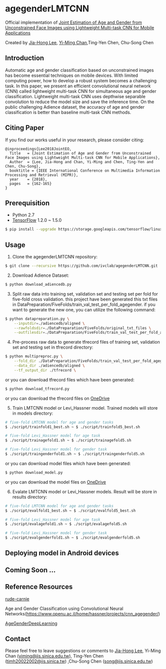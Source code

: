 # agegenderLMTCNN
Official implementation of [Joint Estimation of Age and Gender from Unconstrained Face Images using Lightweight Multi-task CNN for Mobile Applications](https://arxiv.org/abs/1806.02023)

Created by [Jia-Hong Lee](https://github.com/Jia-HongHenryLee), [Yi-Ming Chan](https://github.com/yimingchan),Ting-Yen Chen, Chu-Song Chen

## Introduction
Automatic age and gender classification based on unconstrained images has become essential techniques on mobile devices. With limited computing power, how to develop a robust system becomes a challenging task. In this paper, we present an efficient convolutional neural network (CNN) called lightweight multi-task CNN for simultaneous age and gender classification. Lightweight multi-task CNN uses depthwise separable convolution to reduce the model size and save the inference time. On the public challenging Adience dataset, the accuracy of age and gender classification is better than baseline multi-task CNN methods.

## Citing Paper
If you find our works useful in your research, please consider citing:

	@inproceedings{Lee2018JointEO,
	  Title   = {Joint Estimation of Age and Gender from Unconstrained Face Images using Lightweight Multi-task CNN for Mobile Applications},
	  Author  = {Lee, Jia-Hong and Chan, Yi-Ming and Chen, Ting-Yen and Chen, Chu-Song}, 
	  booktitle = {IEEE International Conference on Multimedia Information Processing and Retrieval (MIPR)},
	  year    = {2018},
	  pages   = {162-165}
	}

## Prerequisition
- Python 2.7
- [TensorFlow](https://www.tensorflow.org/install/install_linux) 1.2.0 ~ 1.5.0
```bash
$ pip install --upgrade https://storage.googleapis.com/tensorflow/linux/gpu/tensorflow_gpu-1.2.0-cp27-none-linux_x86_64.whl
```
## Usage
1. Clone the agegenderLMTCNN repository:
```bash
$ git clone --recursive https://github.com/ivclab/agegenderLMTCNN.git
```
2. Download Adience Dataset:
```bash
$ python download_adiencedb.py
```
3. Split raw data into training set, validation set and testing set per fold for five-fold cross validation.
this project have been generated this txt files in DataPreparation/FiveFolds/train_val_test_per_fold_agegender.
if you want to generate the new one, you can utilize the following command:
```bash
$ python datapreparation.py \
	--inputdir=./adiencedb/aligned \
	--rawfoldsdir=./DataPreparation/FiveFolds/original_txt_files \
	--outfilesdir=./DataPreparation/FiveFolds/train_val_test_per_fold_agegender
```
4. Pre-process raw data to generate tfrecord files of training set, validation set and testing set in tfrecord directory:
```bash
$ python multipreproc.py \
	--fold_dir ./DataPreparation/FiveFolds/train_val_test_per_fold_agegender \
	--data_dir ./adiencedb/aligned \
	--tf_output_dir ./tfrecord \
```
or you can download tfrecord files which have been generated:
```bash
$ python download_tfrecord.py
```
or you can download the tfrecord files on [OneDrive](https://9caff703fcfa4c3fac83-my.sharepoint.com/:u:/g/personal/honghenry_lee_iis_sinica_edu_tw/ES91ijG3cCZCieytYdqczoIBY7JjuePELHhTXPIbxBTo_g?e=ADjDco)

5. Train LMTCNN model or Levi_Hassner model. Trained models will store in models directory:
```bash
# five-fold LMTCNN model for age and gender tasks 
$ ./script/trainfold1_best.sh ~ $ ./script/trainfold5_best.sh 

# five-fold Levi_Hassner model for age task
$ ./script/trainagefold1.sh ~ $ ./script/trainagefold5.sh

# five-fold Levi_Hassner model for gender task
$ ./script/traingenderfold1.sh ~ $ ./script/traingenderfold5.sh
```
or you can download model files which have been generated:
```bash
$ python download_model.py
```
or you can download the model files on [OneDrive]( https://9caff703fcfa4c3fac83-my.sharepoint.com/:u:/g/personal/honghenry_lee_iis_sinica_edu_tw/ESMSGAn0fC5ElnHTMdeMFJMBjDWUbbKUve5nW8kQ2as-9Q?e=KLjYwh)

6. Evalate LMTCNN model or Levi_Hassner models. Result will be store in results directory:
```bash
# five-fold LMTCNN model for age and gender tasks 
$ ./script/evalfold1_best.sh ~ $ ./script/evalfold5_best.sh 

# five-fold Levi_Hassner model for age task
$ ./script/evalagefold1.sh ~ $ ./script/evalagefold5.sh

# five-fold Levi_Hassner model for gender task
$ ./script/evalgenderfold1.sh ~ $ ./script/evalgenderfold5.sh
```



## Deploying model in Android devices
## Coming Soon ...

## Reference Resources
[rude-carnie](https://github.com/dpressel/rude-carnie)

Age and Gender Classification using Convolutional Neural Networks(https://www.openu.ac.il/home/hassner/projects/cnn_agegender/)

[AgeGenderDeepLearning](https://github.com/GilLevi/AgeGenderDeepLearning)


## Contact
Please feel free to leave suggestions or comments to [Jia-Hong Lee](https://github.com/Jia-HongHenryLee), Yi-Ming Chan (yiming@iis.sinica.edu.tw), Ting-Yen Chen (timh20022002@iis.sinica.tw) ,Chu-Song Chen (song@iis.sinica.edu.tw)

